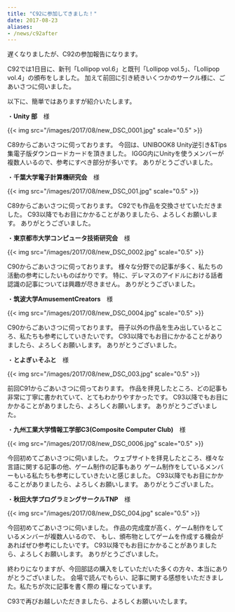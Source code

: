 ```yaml
---
title: "C92に参加してきました！"
date: 2017-08-23
aliases:
- /news/c92after
---
```


遅くなりましたが、C92の参加報告になります。

C92では1日目に、新刊「Lollipop vol.6」と既刊「Lollipop vol.5」、「Lollipop vol.4」の頒布をしました。
加えて前回に引き続きいくつかのサークル様に、ごあいさつに伺いました。

以下に、簡単ではありますが紹介いたします。

・**Unity 部**　様

{{< img src="/images/2017/08/new_DSC_0001.jpg" scale="0.5" >}}

C89からごあいさつに伺っております。
今回は、UNIBOOK8 Unity逆引き&Tips集電子版ダウンロードカードを頂きました。
IGGG内にUnityを使うメンバーが複数人いるので、参考にすべき部分が多いです。
ありがとうございました。

・**千葉大学電子計算機研究会**　様

{{< img src="/images/2017/08/new_DSC_001.jpg" scale="0.5" >}}

C89からごあいさつに伺っております。
C92でも作品を交換させていただきました。
C93以降でもお目にかかることがありましたら、よろしくお願いします。
ありがとうございました。

・**東京都市大学コンピュータ技術研究会**　様

{{< img src="/images/2017/08/new_DSC_0002.jpg" scale="0.5" >}}

C90からごあいさつに伺っております。
様々な分野での記事が多く、私たちの活動の参考にしたいものばかりです。
特に、デレマスのアイドルにおける話者認識の記事については興趣が尽きません。
ありがとうございました。

・**筑波大学AmusementCreators**　様

{{< img src="/images/2017/08/new_DSC_0004.jpg" scale="0.5" >}}

C90からごあいさつに伺っております。
冊子以外の作品を生み出しているところ、私たちも参考にしていきたいです。
C93以降でもお目にかかることがありましたら、よろしくお願いします。
ありがとうございました。

・**とよぎぃそふと**　様

{{< img src="/images/2017/08/new_DSC_003.jpg" scale="0.5" >}}

前回C91からごあいさつに伺っております。
作品を拝見したところ、どの記事も非常に丁寧に書かれていて、とてもわかりやすかったです。
C93以降でもお目にかかることがありましたら、よろしくお願いします。
ありがとうございました。

・**九州工業大学情報工学部C3(Composite Computer Club)**　様

{{< img src="/images/2017/08/new_DSC_0006.jpg" scale="0.5" >}}

今回初めてごあいさつに伺いました。
ウェブサイトを拝見したところ、様々な言語に関する記事の他、ゲーム制作の記事もあり
ゲーム制作をしているメンバーもいる私たちも参考にしていきたいと感じました。
C93以降でもお目にかかることがありましたら、よろしくお願いします。
ありがとうございました。

・**秋田大学プログラミングサークルTNP**　様

{{< img src="/images/2017/08/new_DSC_004.jpg" scale="0.5" >}}

今回初めてごあいさつに伺いました。
作品の完成度が高く、ゲーム制作をしているメンバーが複数人いるので、
もし、頒布物としてゲームを作成する機会があればぜひ参考にしたいです。
C93以降でもお目にかかることがありましたら、よろしくお願いします。
ありがとうございました。

終わりになりますが、今回部誌の購入をしていただいた多くの方々、本当にありがとうございました。
会場で読んでもらい、記事に関する感想をいただきました。私たちが次に記事を書く際の
糧になっています。

C93で再びお越しいただきましたら、よろしくお願いいたします。
